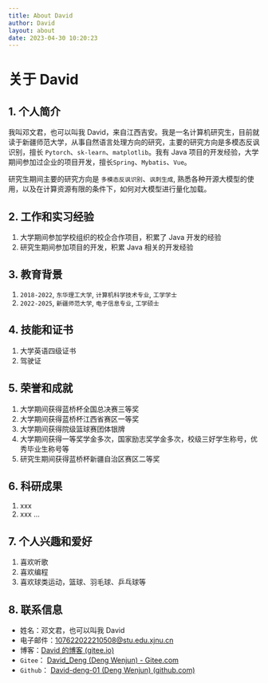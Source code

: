 ```yaml
---
title: About David
author: David
layout: about
date: 2023-04-30 10:20:23
---
```


# 关于 David

## 1. 个人简介

我叫邓文君，也可以叫我 David，来自江西吉安。我是一名计算机研究生，目前就读于新疆师范大学，从事自然语言处理方向的研究，主要的研究方向是多模态反讽识别，擅长 `Pytorch`、`sk-learn`、`matplotlib`。我有 Java 项目的开发经验，大学期间参加过企业的项目开发，擅长`Spring`、`Mybatis`、`Vue`。

研究生期间主要的研究方向是 `多模态反讽识别`、`讽刺生成`, 熟悉各种开源大模型的使用，以及在计算资源有限的条件下，如何对大模型进行量化加载。

## 2. 工作和实习经验

1. 大学期间参加学校组织的校企合作项目，积累了 Java 开发的经验
2. 研究生期间参加项目的开发，积累 Java 相关的开发经验

## 3. 教育背景

1. `2018-2022`, `东华理工大学`, `计算机科学技术专业`, `工学学士`
2. `2022-2025`, `新疆师范大学`, `电子信息专业`, `工学硕士`

## 4. 技能和证书

1. 大学英语四级证书
2. 驾驶证

## 5. 荣誉和成就

1. 大学期间获得蓝桥杯全国总决赛三等奖
2. 大学期间获得蓝桥杯江西省赛区一等奖
3. 大学期间获得院级篮球赛团体银牌
4. 大学期间获得一等奖学金多次，国家励志奖学金多次，校级三好学生称号，优秀毕业生称号等
5. 研究生期间获得蓝桥杯新疆自治区赛区二等奖

## 6. 科研成果

1. xxx
2. xxx
   ...

## 7. 个人兴趣和爱好

1. 喜欢听歌
2. 喜欢编程
3. 喜欢球类运动，篮球、羽毛球、乒乓球等

## 8. 联系信息

- 姓名：邓文君，也可以叫我 David
- 电子邮件：107622022210508@stu.edu.xjnu.cn
- 博客：[David 的博客 (gitee.io)](https://david_deng.gitee.io/my-blog/)
- `Gitee`： [David_Deng (Deng Wenjun) - Gitee.com](https://gitee.com/david_deng)
- `Github`： [David-deng-01 (Deng Wenjun) (github.com)](https://github.com/David-deng-01)

